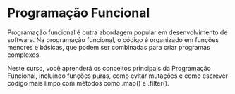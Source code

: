 # Programação Funcional

Programação funcional é outra abordagem popular em desenvolvimento de software. Na programação funcional, o código é organizado em funções menores e básicas, que podem ser combinadas para criar programas complexos.

Neste curso, você aprenderá os conceitos principais da Programação Funcional, incluindo funções puras, como evitar mutações e como escrever código mais limpo com métodos como .map() e .filter().